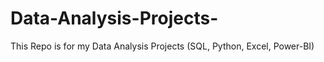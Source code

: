 # Data-Analysis-Projects-
This Repo is for my Data Analysis Projects (SQL, Python, Excel, Power-BI)
